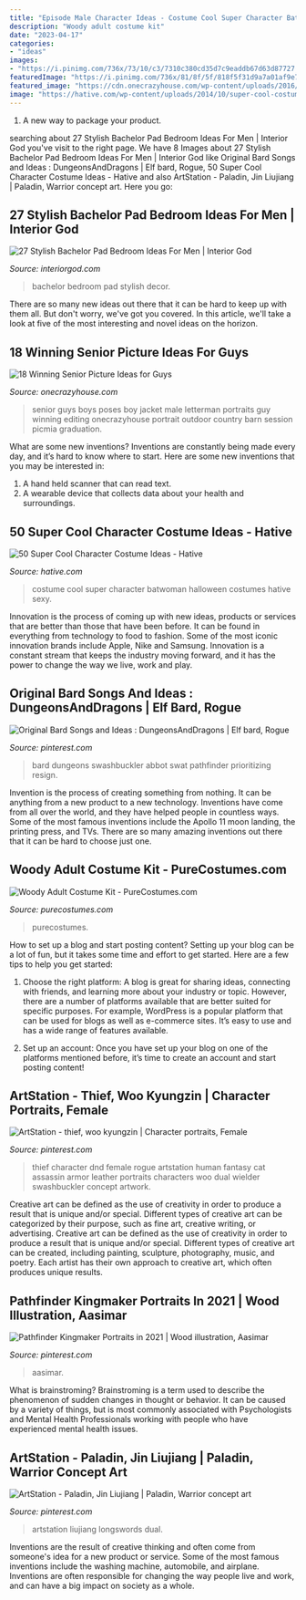 ```yaml
---
title: "Episode Male Character Ideas - Costume Cool Super Character Batwoman Halloween Costumes Hative Sexy"
description: "Woody adult costume kit"
date: "2023-04-17"
categories:
- "ideas"
images:
- "https://i.pinimg.com/736x/73/10/c3/7310c380cd35d7c9eaddb67d63d87727.jpg"
featuredImage: "https://i.pinimg.com/736x/81/8f/5f/818f5f31d9a7a01af9e73a776da31128.jpg"
featured_image: "https://cdn.onecrazyhouse.com/wp-content/uploads/2016/08/letterman-jacket-photo.jpg"
image: "https://hative.com/wp-content/uploads/2014/10/super-cool-costume-ideas/30-batwoman-costume.jpg"
---
```



1. A new way to package your product.

	

		
searching about 27 Stylish Bachelor Pad Bedroom Ideas For Men | Interior God you've visit to the right page. We have 8 Images about 27 Stylish Bachelor Pad Bedroom Ideas For Men | Interior God like Original Bard Songs and Ideas : DungeonsAndDragons | Elf bard, Rogue, 50 Super Cool Character Costume Ideas - Hative and also ArtStation - Paladin, Jin Liujiang | Paladin, Warrior concept art. Here you go:
		
    
## 27 Stylish Bachelor Pad Bedroom Ideas For Men | Interior God

<img loading=lazy src="http://interiorgod.com/wp-content/uploads/2016/07/bachelor-pad-bedroom-decor-ideas.jpg" onerror="this.onerror=null;this.src='https://tse2.mm.bing.net/th?id=OIP.17Y4GlKr3UYTxhnm_78H3wHaKQ&amp;pid=15.1';" alt="27 Stylish Bachelor Pad Bedroom Ideas For Men | Interior God">

_Source: interiorgod.com_

>bachelor bedroom pad stylish decor. 

	

There are so many new ideas out there that it can be hard to keep up with them all. But don't worry, we've got you covered. In this article, we'll take a look at five of the most interesting and novel ideas on the horizon.

    
## 18 Winning Senior Picture Ideas For Guys

<img loading=lazy src="https://cdn.onecrazyhouse.com/wp-content/uploads/2016/08/letterman-jacket-photo.jpg" onerror="this.onerror=null;this.src='https://tse4.mm.bing.net/th?id=OIP.hPQyPk2t_Sfr6Z6wb6BQwQHaLH&amp;pid=15.1';" alt="18 Winning Senior Picture Ideas for Guys">

_Source: onecrazyhouse.com_

>senior guys boys poses boy jacket male letterman portraits guy winning editing onecrazyhouse portrait outdoor country barn session picmia graduation. 

	

What are some new inventions?
Inventions are constantly being made every day, and it’s hard to know where to start. Here are some new inventions that you may be interested in: 
1. A hand held scanner that can read text.
2. A wearable device that collects data about your health and surroundings. 

    
## 50 Super Cool Character Costume Ideas - Hative

<img loading=lazy src="https://hative.com/wp-content/uploads/2014/10/super-cool-costume-ideas/30-batwoman-costume.jpg" onerror="this.onerror=null;this.src='https://tse2.mm.bing.net/th?id=OIP.OKnekT2OwZNeOfSmlhvEAAHaLI&amp;pid=15.1';" alt="50 Super Cool Character Costume Ideas - Hative">

_Source: hative.com_

>costume cool super character batwoman halloween costumes hative sexy. 

	

Innovation is the process of coming up with new ideas, products or services that are better than those that have been before. It can be found in everything from technology to food to fashion. Some of the most iconic innovation brands include Apple, Nike and Samsung. Innovation is a constant stream that keeps the industry moving forward, and it has the power to change the way we live, work and play.

    
## Original Bard Songs And Ideas : DungeonsAndDragons | Elf Bard, Rogue

<img loading=lazy src="https://i.pinimg.com/736x/f5/57/3d/f5573db78b4bd9bcba6cbde1c7ef9827.jpg" onerror="this.onerror=null;this.src='https://tse3.mm.bing.net/th?id=OIP.K7zgRuqolQfORJha05Bz8wHaKF&amp;pid=15.1';" alt="Original Bard Songs and Ideas : DungeonsAndDragons | Elf bard, Rogue">

_Source: pinterest.com_

>bard dungeons swashbuckler abbot swat pathfinder prioritizing resign. 

	

Invention is the process of creating something from nothing. It can be anything from a new product to a new technology. Inventions have come from all over the world, and they have helped people in countless ways. Some of the most famous inventions include the Apollo 11 moon landing, the printing press, and TVs. There are so many amazing inventions out there that it can be hard to choose just one.

    
## Woody Adult Costume Kit - PureCostumes.com

<img loading=lazy src="https://www.purecostumes.com/mm5/graphics/00000001/D23433_full_1.jpg" onerror="this.onerror=null;this.src='https://tse1.mm.bing.net/th?id=OIP.IQpN07sQvRQZLcTYvxkBZAHaLO&amp;pid=15.1';" alt="Woody Adult Costume Kit - PureCostumes.com">

_Source: purecostumes.com_

>purecostumes. 

	

How to set up a blog and start posting content?
Setting up your blog can be a lot of fun, but it takes some time and effort to get started. Here are a few tips to help you get started:
1. Choose the right platform: A blog is great for sharing ideas, connecting with friends, and learning more about your industry or topic. However, there are a number of platforms available that are better suited for specific purposes. For example, WordPress is a popular platform that can be used for blogs as well as e-commerce sites. It’s easy to use and has a wide range of features available.

2. Set up an account: Once you have set up your blog on one of the platforms mentioned before, it’s time to create an account and start posting content!

    
## ArtStation - Thief, Woo Kyungzin | Character Portraits, Female

<img loading=lazy src="https://i.pinimg.com/736x/73/10/c3/7310c380cd35d7c9eaddb67d63d87727.jpg" onerror="this.onerror=null;this.src='https://tse1.mm.bing.net/th?id=OIP.oP-bXCAUaMxJgV2ZIGLN7wHaND&amp;pid=15.1';" alt="ArtStation - thief, woo kyungzin | Character portraits, Female">

_Source: pinterest.com_

>thief character dnd female rogue artstation human fantasy cat assassin armor leather portraits characters woo dual wielder swashbuckler concept artwork. 

	

Creative art can be defined as the use of creativity in order to produce a result that is unique and/or special. Different types of creative art can be categorized by their purpose, such as fine art, creative writing, or advertising.
Creative art can be defined as the use of creativity in order to produce a result that is unique and/or special. Different types of creative art can be created, including painting, sculpture, photography, music, and poetry. Each artist has their own approach to creative art, which often produces unique results.

    
## Pathfinder Kingmaker Portraits In 2021 | Wood Illustration, Aasimar

<img loading=lazy src="https://i.pinimg.com/736x/81/8f/5f/818f5f31d9a7a01af9e73a776da31128.jpg" onerror="this.onerror=null;this.src='https://tse2.mm.bing.net/th?id=OIP.3l5ZoJasjvBe3QUKF8StgwHaK9&amp;pid=15.1';" alt="Pathfinder Kingmaker Portraits in 2021 | Wood illustration, Aasimar">

_Source: pinterest.com_

>aasimar. 

	

What is brainstroming?
Brainstroming is a term used to describe the phenomenon of sudden changes in thought or behavior. It can be caused by a variety of things, but is most commonly associated with Psychologists and Mental Health Professionals working with people who have experienced mental health issues.

    
## ArtStation - Paladin, Jin Liujiang | Paladin, Warrior Concept Art

<img loading=lazy src="https://i.pinimg.com/736x/95/0e/74/950e74d1c25dc41edde622694618ecf5.jpg" onerror="this.onerror=null;this.src='https://tse3.mm.bing.net/th?id=OIP.n8-XEVvmi7AQLAkySUygiQHaKe&amp;pid=15.1';" alt="ArtStation - Paladin, Jin Liujiang | Paladin, Warrior concept art">

_Source: pinterest.com_

>artstation liujiang longswords dual. 

	

Inventions are the result of creative thinking and often come from someone's idea for a new product or service. Some of the most famous inventions include the washing machine, automobile, and airplane. Inventions are often responsible for changing the way people live and work, and can have a big impact on society as a whole.

